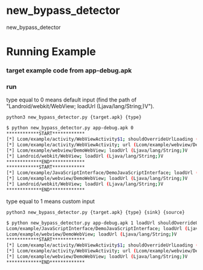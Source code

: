 # new_bypass_detector

new_bypass_detector





# Running Example

### target example code from app-debug.apk

### run

type equal to 0 means default input (find the path of "Landroid/webkit/WebView; loadUrl (Ljava/lang/String;)V").

```
python3 new_bypass_detector.py {target.apk} {type}
```

```sh
$ python new_bypass_detector.py app-debug.apk 0
************START************
[*] Lcom/example/activity/WebViewActivity$1; shouldOverrideUrlLoading (Lcom/example/webview/DemoWebView; Ljava/lang/String;)Z
[*] Lcom/example/activity/WebViewActivity; url (Lcom/example/webview/DemoWebView; Ljava/lang/String;)V
[*] Lcom/example/webview/DemoWebView; loadUrl (Ljava/lang/String;)V
[*] Landroid/webkit/WebView; loadUrl (Ljava/lang/String;)V
*************END*************
************START************
[*] Lcom/example/JavaScriptInterface/DemoJavaScriptInterface; loadUrl (Ljava/lang/String;)V
[*] Lcom/example/webview/DemoWebView; loadUrl (Ljava/lang/String;)V
[*] Landroid/webkit/WebView; loadUrl (Ljava/lang/String;)V
*************END*************
```

type equal to 1 means custom input

```
python3 new_bypass_detector.py {target.apk} {type} {sink} {source}
```

```sh
$ python new_bypass_detector.py app-debug.apk 1 loadUrl shouldOverrideUrlLoading
Lcom/example/JavaScriptInterface/DemoJavaScriptInterface; loadUrl (Ljava/lang/String;)V
Lcom/example/webview/DemoWebView; loadUrl (Ljava/lang/String;)V
************START************
[*] Lcom/example/activity/WebViewActivity$1; shouldOverrideUrlLoading (Lcom/example/webview/DemoWebView; Ljava/lang/String;)Z
[*] Lcom/example/activity/WebViewActivity; url (Lcom/example/webview/DemoWebView; Ljava/lang/String;)V
[*] Lcom/example/webview/DemoWebView; loadUrl (Ljava/lang/String;)V
*************END*************
```

